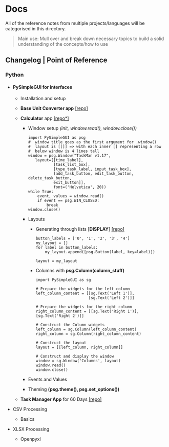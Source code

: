 # Docs

All of the reference notes from multiple projects/languages will be categorised in this directory.

> Main use: Mull over and break down necessary topics to build a solid understanding of the concepts/how to use

## Changelog | Point of Reference

### Python

- #### PySimpleGUI for interfaces

    - Installation and setup
    - **Base Unit Converter app** [[repo]](https://github.com/abeeth-works/Docs/tree/7e0565a26237c5609a6b788a0bfff8deb4b0df18/Python/PySimpleGUI/GUI_Converter)
    - **Calculator** app [[repo*]]()
      
      - Window setup _(init, window.read(), window.close())_
      
            import PySimpleGUI as psg
            #  window title goes as the first argument for .window()
            #  layout is [[]] => with each inner [] representing a row
            #  below window is 4 lines tall
            window = psg.Window("TaskMan v1.17",
               layout=[[time_label],
                       [task_list_box],
                       [type_task_label, input_task_box],
                       [add_task_button, edit_task_button, delete_task_button,
                       exit_button]],
                       font=('Helvetica', 20))
            while True:
                event, values = window.read()
                if event == psg.WIN_CLOSED:
                    break
            window.close()
      
      - Layouts
      
        - Generating through lists [**DISPLAY**] [[repo]](https://github.com/abeeth-works/Docs/blob/1da164f90e281afe707d38f207f8ac273fdf0f1a/Python/PySimpleGUI/Calculator/Calc.py)
                        
              button_labels = ['0', '1', '2', '3', '4']
              my_layout = []
              for label in button_labels:
                  my_layout.append([psg.Button(label, key=label)])
              
              layout = my_layout
        
        - Columns with **psg.Column(column_stuff)**
        
              import PySimpleGUI as sg

              # Prepare the widgets for the left column
              left_column_content = [[sg.Text('Left 1')],
                                     [sg.Text('Left 2')]]

              # Prepare the widgets for the right column
              right_column_content = [[sg.Text('Right 1')],
              [sg.Text('Right 2')]]

              # Construct the Column widgets
              left_column = sg.Column(left_column_content)
              right_column = sg.Column(right_column_content)

              # Construct the layout
              layout = [[left_column, right_column]]

              # Construct and display the window
              window = sg.Window('Columns', layout)
              window.read()
              window.close()

      - Events and Values
      - Theming **(psg.theme(), psg.set_options())**
    - **Task Manager App** for 60 Days [[repo]](https://github.com/abeeth-works/Task-Manager-GUI-App.git)

- CSV Processing

    - Basics


- XLSX Processing

    - Openpyxl